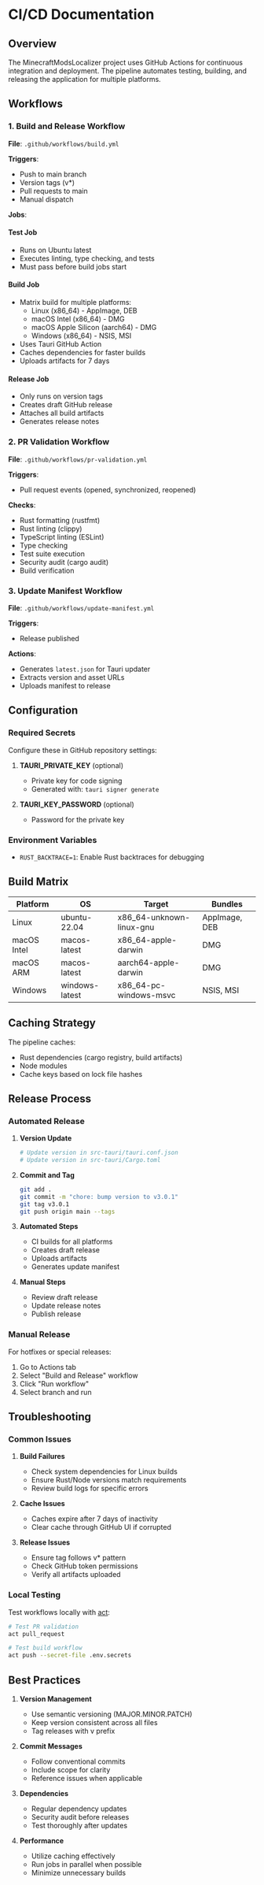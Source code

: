 # CI/CD Documentation

## Overview

The MinecraftModsLocalizer project uses GitHub Actions for continuous integration and deployment. The pipeline automates testing, building, and releasing the application for multiple platforms.

## Workflows

### 1. Build and Release Workflow

**File**: `.github/workflows/build.yml`

**Triggers**:
- Push to main branch
- Version tags (v*)
- Pull requests to main
- Manual dispatch

**Jobs**:

#### Test Job
- Runs on Ubuntu latest
- Executes linting, type checking, and tests
- Must pass before build jobs start

#### Build Job
- Matrix build for multiple platforms:
  - Linux (x86_64) - AppImage, DEB
  - macOS Intel (x86_64) - DMG
  - macOS Apple Silicon (aarch64) - DMG  
  - Windows (x86_64) - NSIS, MSI
- Uses Tauri GitHub Action
- Caches dependencies for faster builds
- Uploads artifacts for 7 days

#### Release Job
- Only runs on version tags
- Creates draft GitHub release
- Attaches all build artifacts
- Generates release notes

### 2. PR Validation Workflow

**File**: `.github/workflows/pr-validation.yml`

**Triggers**:
- Pull request events (opened, synchronized, reopened)

**Checks**:
- Rust formatting (rustfmt)
- Rust linting (clippy)
- TypeScript linting (ESLint)
- Type checking
- Test suite execution
- Security audit (cargo audit)
- Build verification

### 3. Update Manifest Workflow

**File**: `.github/workflows/update-manifest.yml`

**Triggers**:
- Release published

**Actions**:
- Generates `latest.json` for Tauri updater
- Extracts version and asset URLs
- Uploads manifest to release

## Configuration

### Required Secrets

Configure these in GitHub repository settings:

1. **TAURI_PRIVATE_KEY** (optional)
   - Private key for code signing
   - Generated with: `tauri signer generate`

2. **TAURI_KEY_PASSWORD** (optional)
   - Password for the private key

### Environment Variables

- `RUST_BACKTRACE=1`: Enable Rust backtraces for debugging

## Build Matrix

| Platform | OS | Target | Bundles |
|----------|----|---------|---------| 
| Linux | ubuntu-22.04 | x86_64-unknown-linux-gnu | AppImage, DEB |
| macOS Intel | macos-latest | x86_64-apple-darwin | DMG |
| macOS ARM | macos-latest | aarch64-apple-darwin | DMG |
| Windows | windows-latest | x86_64-pc-windows-msvc | NSIS, MSI |

## Caching Strategy

The pipeline caches:
- Rust dependencies (cargo registry, build artifacts)
- Node modules
- Cache keys based on lock file hashes

## Release Process

### Automated Release

1. **Version Update**
   ```bash
   # Update version in src-tauri/tauri.conf.json
   # Update version in src-tauri/Cargo.toml
   ```

2. **Commit and Tag**
   ```bash
   git add .
   git commit -m "chore: bump version to v3.0.1"
   git tag v3.0.1
   git push origin main --tags
   ```

3. **Automated Steps**
   - CI builds for all platforms
   - Creates draft release
   - Uploads artifacts
   - Generates update manifest

4. **Manual Steps**
   - Review draft release
   - Update release notes
   - Publish release

### Manual Release

For hotfixes or special releases:

1. Go to Actions tab
2. Select "Build and Release" workflow
3. Click "Run workflow"
4. Select branch and run

## Troubleshooting

### Common Issues

1. **Build Failures**
   - Check system dependencies for Linux builds
   - Ensure Rust/Node versions match requirements
   - Review build logs for specific errors

2. **Cache Issues**
   - Caches expire after 7 days of inactivity
   - Clear cache through GitHub UI if corrupted

3. **Release Issues**
   - Ensure tag follows v* pattern
   - Check GitHub token permissions
   - Verify all artifacts uploaded

### Local Testing

Test workflows locally with [act](https://github.com/nektos/act):

```bash
# Test PR validation
act pull_request

# Test build workflow
act push --secret-file .env.secrets
```

## Best Practices

1. **Version Management**
   - Use semantic versioning (MAJOR.MINOR.PATCH)
   - Keep version consistent across all files
   - Tag releases with v prefix

2. **Commit Messages**
   - Follow conventional commits
   - Include scope for clarity
   - Reference issues when applicable

3. **Dependencies**
   - Regular dependency updates
   - Security audit before releases
   - Test thoroughly after updates

4. **Performance**
   - Utilize caching effectively
   - Run jobs in parallel when possible
   - Minimize unnecessary builds